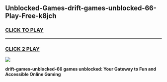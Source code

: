 
## Unblocked-Games-drift-games-unblocked-66-Play-Free-k8jch
<h3>
<a href="https://premium76.site?title=drift-games-unblocked-66&ref=21A">CLICK TO PLAY</a></h3>
<hr>

<h3>
<a href="https://premium76.site?title=drift-games-unblocked-66&ref=21A">CLICK 2 PLAY</a>
  
</h3>

<a href="https://premium76.site?title=drift-games-unblocked-66&ref=21A"><img src="https://clearcache.store/games.png"></a>


**drift-games-unblocked-66 games unblocked: Your Gateway to Fun and Accessible Online Gaming**
